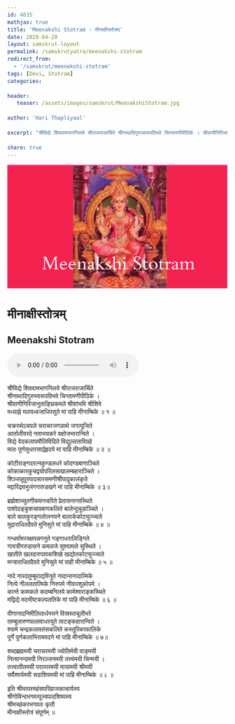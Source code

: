 ```yaml
---
id: 4035    
mathjax: true    
title: 'Meenakshi Stotram - मीनाक्षीस्तोत्रम्'    
date: 2020-04-20    
layout: samskrut-layout 
permalink: /samskrutyatra/meenakshi-stotram
redirect_from: 
  - '/samskrut/meenakshi-stotram'
tags: [Devi, Stotram]    
categories:    
    
header:    
   teaser: /assets/images/samskrut/MeenakshiStotram.jpg    
    
author: 'Hari Thapliyaal'    
    
excerpt: "श्रीविद्ये शिववामभागनिलये श्रीराजराजार्चिते श्रीनाथादिगुरुस्वरूपविभवे चिन्तामणीपीठिके । श्रीवाणीगिरिजानुताङ्घ्रिकमले श्रीशांभवि श्रीशिवे मध्याह्ने मलयध्वजाधिपसुते मां पाहि मीनाम्बिके ॥ १ ॥ चक्रस्थेऽचपले चराचरजगन्नाथे जगत्पूजिते आर्तालीवरदे नताभयकरे वक्षोजभारान्विते । विद्ये वेदकलापमौलिविदिते विद्युल्लताविग्रहे मातः पूर्णसुधारसार्द्रहृदये मां पाहि मीनाम्बिके ॥ २ ॥ कोटीराङ्गदरत्नकुण्डलधरे कोदण्डबाणाञ्चिते कोकाकारकुचद्वयोपरिलसत्प्रालम्बहाराञ्चिते । शिञ्जन्नूपुरपादसारसमणीश्रीपादुकालंकृते"
    
share: true    
---
```

![](/assets/images/samskrut/MeenakshiStotram.jpg)    
    
# मीनाक्षीस्तोत्रम्    
## Meenakshi Stotram    
    
<audio controls>
  <source src="https://raw.githubusercontent.com/dasarpai/DAI-mp3/main/dasarpai-mp3/010-meenakshiStotram.mp3" type="audio/mp3">
  Your browser does not support the audio element.
</audio>     
    
श्रीविद्ये शिववामभागनिलये श्रीराजराजार्चिते    
श्रीनाथादिगुरुस्वरूपविभवे चिन्तामणीपीठिके ।    
श्रीवाणीगिरिजानुताङ्घ्रिकमले श्रीशांभवि श्रीशिवे    
मध्याह्ने मलयध्वजाधिपसुते मां पाहि मीनाम्बिके ॥ १ ॥    
    
चक्रस्थेऽचपले चराचरजगन्नाथे जगत्पूजिते    
आर्तालीवरदे नताभयकरे वक्षोजभारान्विते ।    
विद्ये वेदकलापमौलिविदिते विद्युल्लताविग्रहे    
मातः पूर्णसुधारसार्द्रहृदये मां पाहि मीनाम्बिके ॥ २ ॥    
    
कोटीराङ्गदरत्नकुण्डलधरे कोदण्डबाणाञ्चिते    
कोकाकारकुचद्वयोपरिलसत्प्रालम्बहाराञ्चिते ।    
शिञ्जन्नूपुरपादसारसमणीश्रीपादुकालंकृते    
मद्दारिद्र्यभुजंगगारुडखगे मां पाहि मीनाम्बिके ॥ ३॥    
    
ब्रह्मेशाच्युतगीयमानचरिते प्रेतासनान्तस्थिते    
पाशोदङ्कुशचापबाणकलिते बालेन्दुचूडाञ्चिते ।    
बाले बालकुरङ्गलोलनयने बालार्ककोट्युज्ज्वले    
मुद्राराधितदैवते मुनिसुते मां पाहि मीनाम्बिके ॥ ४ ॥    
    
गन्धर्वामरयक्षपन्नगनुते गङ्गाधरालिङ्गिते    
गायत्रीगरुडासने कमलजे सुश्यामले सुस्थिते ।    
खातीते खलदारुपावकशिखे खद्योतकोट्युज्ज्वले    
मन्त्राराधितदैवते मुनिसुते मां पाही मीनाम्बिके ॥ ५ ॥    
    
नादे नारदतुम्बुराद्यविनुते नादान्तनादात्मिके    
नित्ये नीललतात्मिके निरुपमे नीवारशूकोपमे ।    
कान्ते कामकले कदम्बनिलये कामेश्वराङ्कस्थिते    
मद्विद्ये मदभीष्टकल्पलतिके मां पाहि मीनाम्बिके ॥ ६ ॥    
    
वीणानादनिमीलितार्धनयने विस्रस्तचूलीभरे    
ताम्बूलारुणपल्लवाधरयुते ताटङ्कहारान्विते ।    
श्यामे चन्द्रकलावतंसकलिते कस्तूरिकाफालिके    
पूर्णे पूर्णकलाभिरामवदने मां पाहि मीनाम्बिके ॥ ७॥    
    
शब्दब्रह्ममयी चराचरमयी ज्योतिर्मयी वाङ्मयी    
नित्यानन्दमयी निरञ्जनमयी तत्त्वंमयी चिन्मयी ।    
तत्त्वातीतमयी परात्परमयी मायामयी श्रीमयी    
सर्वैश्वर्यमयी सदाशिवमयी मां पाहि मीनाम्बिके ॥ ८ ॥    
    
इति श्रीमत्परमहंसपरिव्राजकाचार्यस्य    
श्रीगोविन्दभगवत्पूज्यपादशिष्यस्य    
श्रीमच्छंकरभगवतः कृतौ    
मीनाक्षीस्तोत्रं संपूर्णम् ॥    
    
